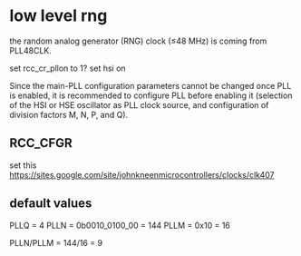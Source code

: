 # low level rng
the random analog generator (RNG) clock (≤48 MHz) is coming from PLL48CLK.

set rcc_cr_pllon to 1?
set hsi on

Since the main-PLL configuration parameters cannot be changed once PLL is enabled, it is
recommended to configure PLL before enabling it (selection of the HSI or HSE oscillator as
PLL clock source, and configuration of division factors M, N, P, and Q).

## RCC_CFGR
set this
https://sites.google.com/site/johnkneenmicrocontrollers/clocks/clk407

## default values
PLLQ = 4
PLLN = 0b0010_0100_00 = 144
PLLM = 0x10 = 16

PLLN/PLLM = 144/16 = 9
